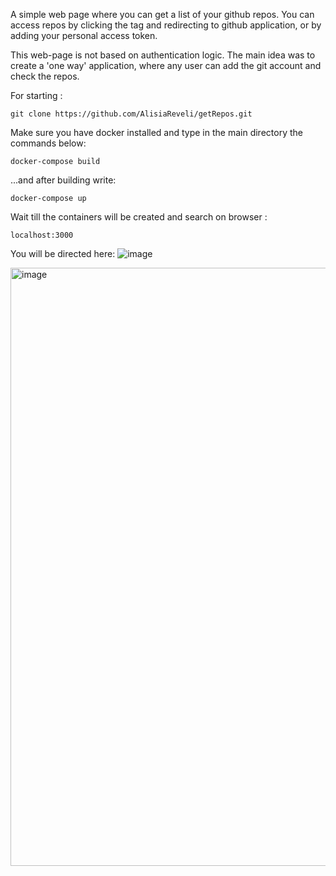 A simple web page where you can get a list of your github repos.
You can access repos by clicking the <Sign in With Github> tag and redirecting to github application,
or by adding your personal access token.
  
  
This web-page is not based on authentication logic.
The main idea was to create a 'one way' application, where any user can add the git account and check the repos.
  
For starting :
  ```
  git clone https://github.com/AlisiaReveli/getRepos.git 
  
  ```
 
  Make sure you have docker installed and type in the main directory the commands below:
  ```
  docker-compose build
  
  ```
  ...and after building write:
  
  ```
  docker-compose up
  
  ```
  Wait till the containers will be created and search on browser :
  ```
  localhost:3000
  
  ```
  
  You will be directed here:
  ![image](https://user-images.githubusercontent.com/77354184/174686780-f73d28a8-e322-4d0b-b340-64dfc55b40b1.png)
  
  <img width="957" alt="image" src="https://user-images.githubusercontent.com/77354184/174686459-0e02d853-aa3d-492a-92e9-f3988ca714a8.png">

  


